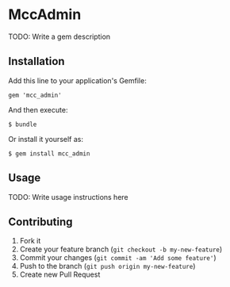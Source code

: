 # MccAdmin

TODO: Write a gem description

## Installation

Add this line to your application's Gemfile:

    gem 'mcc_admin'

And then execute:

    $ bundle

Or install it yourself as:

    $ gem install mcc_admin

## Usage

TODO: Write usage instructions here

## Contributing

1. Fork it
2. Create your feature branch (`git checkout -b my-new-feature`)
3. Commit your changes (`git commit -am 'Add some feature'`)
4. Push to the branch (`git push origin my-new-feature`)
5. Create new Pull Request
